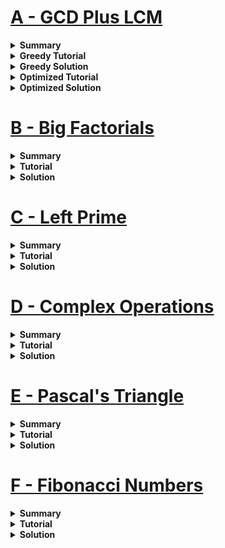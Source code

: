 # [A - GCD Plus LCM](https://toph.co/p/gcd-plus-lcm)
<details>
<summary><b>Summary</b></summary>

Given two number a & b, check if gcd(a,b) + lcm(a,b) = a+b.<br>Note, 0 < a, b <= 1e18
</details>
<details>
<summary><b>Greedy Tutorial</b></summary>

Calculate gcd through Euclid algorithm or builtin `__gcd(a, b)` function. <br>
We know, a*b = gcd(a,b) * lcm(a,b)
<br>So, lcm(a,b) = (a*b) / gcd(a,b)
<br>But a*b will overflow long long range.<br><br>
So, the trick is to first divide by gcd(a,b), then multiply.
<br>lcm(a,b) = (a/gcd(a,b)) * b<br>
Then just check whether given condition is true or not.
</details>
<details>
<summary><b>Greedy Solution</b></summary>

```cpp
#include <bits/stdc++.h>>
using namespace std;

int main() {
	int tt;
	cin >> tt;
	while(tt--) {
		long long a, b, c, d;
		cin >> a >> b;
		c = __gcd(a, b);
		d = (a/c)*b;
		if(c+d == a+b) cout<<"true\n";
		else cout<<"false\n";
	}
	return 0;
}

```
</details>
<details>
<summary><b>Optimized Tutorial</b></summary>

We need to check if gcd(a,b) + lcm(a,b) = a + b
<br>
We can convert gcd to lcm and vice versa since gcd(a,b) * lcm(a,b) = a*b
<br>So, Left side of the equation can be written as:<br>
gcd(a,b) + (a*b)/gcd(a,b)<br><br>
If gcd is a, then after dividing with gcd we get b, so we get a+b.<br>
Or, if gcd is b, after dividing with gcd we get a, so we get a+b in this case also.<br>Hence to satisfy the equation, gcd(a,b) needs to be either a or b.
<br><br>
We can check through gcd or just check whether one number divides another.
</details>
<details>
<summary><b>Optimized Solution</b></summary>

```cpp
#include <bits/stdc++.h>
using namespace std;

int main() {
    int tt;
    cin >> tt;
    while(tt--) {
        long long a, b;
        cin >> a >> b;
        if(__gcd(a,b)==a || __gcd(a,b)==b) cout<<"true\n";
        else cout<<"false\n";
    }
}
```
</details>

# [B - Big Factorials](https://toph.co/p/big-factorials)
<details>
<summary><b>Summary</b></summary>

Given an integer N, print the last 4 digits of N! (N factorial).<br>
1<=N<=999
</details>
<details>
<summary><b>Tutorial</b></summary>

Factorial(n) is the product of consecutive numbers from 1 to n. To get a trailing 0, a pair of 2 & 5 is needed. But 2 comes more times than 5 does. So, need to count how many 5 is present. <br>From fact(1) to fact(4), there are no zero, hence no trailing 0.<br>From fact(5) to fact(9), there are one 5, contributed by number 5 itself.
<br>Similarly from fact(20) onwards, there are four 5, thus four trailing zeros.<br><br>
Since, we are to print trailing 4 digit of factorial(n), from 20 onwards, for factorial of every number, trailing 4 digit will be 0.
<br><br>
We don't need to print factorial of 1 to 19 via if condition.
As we only need trailing 4 digit, we can mod factorial by 10000. Thus, factorial value will remain under 10000. If final mod value is 0, just print 0000.
</details>
<details>
<summary><b>Solution</b></summary>

```cpp
#include <bits/stdc++.h>
using namespace std;

int main() {
    int n, ans=1;
    cin >> n;
    for(int i=2; i<=n; i++) {
        ans*=i;//factorial
        ans%=10000;//last 4 digits. //Value of next iteration won't be affected since multipling with the trailing digits produce trailing digits of product.
    }
    if(ans==0) cout<<"0000";
    else cout<<ans;
}
```
</details>

# [C - Left Prime](https://toph.co/p/left-prime)
<details>
<summary><b>Summary</b></summary>


</details>
<details>
<summary><b>Tutorial</b></summary>


</details>
<details>
<summary><b>Solution</b></summary>

```cpp
```
</details>

# [D - Complex Operations](https://toph.co/p/complex-operations)
<details>
<summary><b>Summary</b></summary>


</details>
<details>
<summary><b>Tutorial</b></summary>


</details>
<details>
<summary><b>Solution</b></summary>


</details>

# [E - Pascal's Triangle](https://toph.co/p/pascals-triangle)
<details>
<summary><b>Summary</b></summary>


</details>
<details>
<summary><b>Tutorial</b></summary>


</details>
<details>
<summary><b>Solution</b></summary>


</details>

# [F - Fibonacci Numbers](https://toph.co/p/fibonacci-numbers)
<details>
<summary><b>Summary</b></summary>


</details>
<details>
<summary><b>Tutorial</b></summary>


</details>
<details>
<summary><b>Solution</b></summary>


</details>